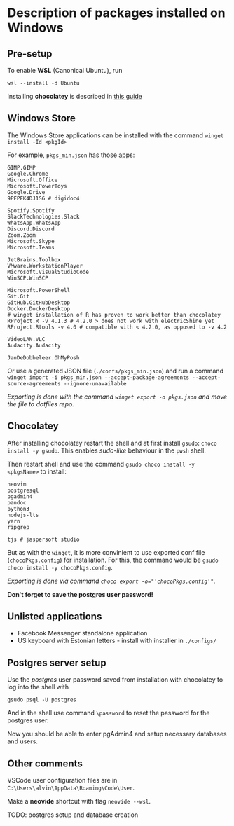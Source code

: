 # Description of packages installed on Windows

## Pre-setup

To enable **WSL** (Canonical Ubuntu), run 

```pwsh
wsl --install -d Ubuntu
```

Installing **chocolatey** is described in [this guide](https://chocolatey.org/install)


## Windows Store

The Windows Store applications can be installed with the command `winget install -Id <pkgId>`

For example, `pkgs_min.json` has those apps:

```
GIMP.GIMP
Google.Chrome
Microsoft.Office
Microsoft.PowerToys
Google.Drive
9PFPFK4DJ1S6 # digidoc4

Spotify.Spotify
SlackTechnologies.Slack
WhatsApp.WhatsApp
Discord.Discord
Zoom.Zoom
Microsoft.Skype
Microsoft.Teams

JetBrains.Toolbox
VMware.WorkstationPlayer
Microsoft.VisualStudioCode
WinSCP.WinSCP

Microsoft.PowerShell
Git.Git
GitHub.GitHubDesktop
Docker.DockerDesktop
# winget installation of R has proven to work better than chocolatey
RProject.R -v 4.1.3 # 4.2.0 > does not work with electricShine yet
RProject.Rtools -v 4.0 # compatible with < 4.2.0, as opposed to -v 4.2

VideoLAN.VLC
Audacity.Audacity

JanDeDobbeleer.OhMyPosh
```

Or use a generated JSON file (`./confs/pkgs_min.json`) and run a command `winget import -i pkgs_min.json --accept-package-agreements --accept-source-agreements --ignore-unavailable`

*Exporting is done with the command `winget export -o pkgs.json` and move the file to dotfiles repo.*


## Chocolatey

After installing chocolatey restart the shell and at first install `gsudo`: `choco install -y gsudo`. This enables *sudo-like* behaviour in the `pwsh` shell.

Then restart shell and use the command `gsudo choco install -y <pkgsName>` to install:

```
neovim
postgresql
pgadmin4
pandoc
python3
nodejs-lts
yarn
ripgrep

tjs # jaspersoft studio
```

But as with the `winget`, it is more convinient to use exported conf file (`chocoPkgs.config`) for installation. For this, the command would be `gsudo choco install -y chocoPkgs.config`.

*Exporting is done via command `choco export -o="'chocoPkgs.config'"`.*

**Don't forget to save the postgres user password!**

## Unlisted applications

* Facebook Messenger standalone application
* US keyboard with Estonian letters - install with installer in `./configs/`

## Postgres server setup

Use the *postgres* user password saved from installation with chocolatey to log into the shell with

```pwsh
gsudo psql -U postgres
```

And in the shell use command `\password` to reset the password for the postgres user.

Now you should be able to enter pgAdmin4 and setup necessary databases and users.

## Other comments

VSCode user configuration files are in `C:\Users\alvin\AppData\Roaming\Code\User`.

Make a **neovide** shortcut with flag `neovide --wsl`.

TODO: postgres setup and database creation